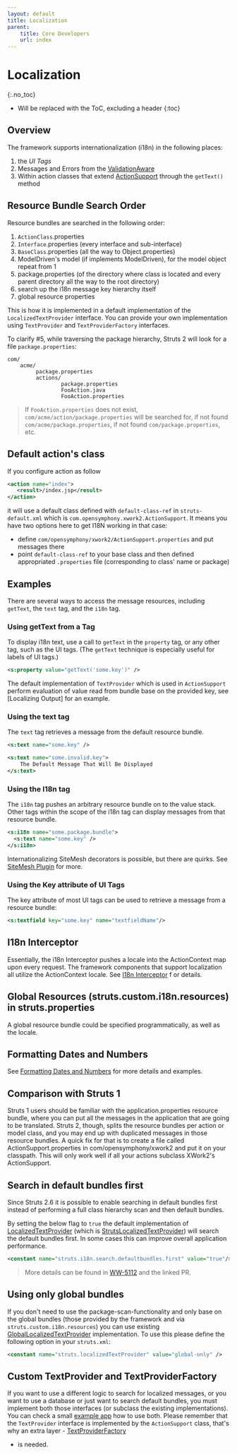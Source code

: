 ```yaml
---
layout: default
title: Localization
parent:
    title: Core Developers
    url: index
---
```


# Localization
{:.no_toc}

* Will be replaced with the ToC, excluding a header
{:toc}

## Overview

The framework supports internationalization (i18n) in the following places:

1. the _UI Tags_
2. Messages and Errors from the [ValidationAware](http://struts.apache.org/maven/struts2-core/apidocs/index.html?com/opensymphony/xwork2/ValidationAware)
3. Within action classes that extend [ActionSupport](http://struts.apache.org/maven/struts2-core/apidocs/index.html?com/opensymphony/xwork2/ActionSupport) 
   through the `getText()` method

## Resource Bundle Search Order

Resource bundles are searched in the following order:

1. `ActionClass`.properties
2. `Interface`.properties (every interface and sub-interface)
3. `BaseClass`.properties (all the way to Object.properties)
4. ModelDriven's model (if implements ModelDriven), for the model object repeat from 1
5. package.properties (of the directory where class is located and every parent directory all the way to the root directory)
6. search up the i18n message key hierarchy itself
7. global resource properties

This is how it is implemented in a default implementation of the `LocalizedTextProvider` interface. You can provide your
own implementation using `TextProvider` and `TextProviderFactory` interfaces.

To clarify #5, while traversing the package hierarchy, Struts 2 will look for a file `package.properties`:

```
com/
    acme/
         package.properties
         actions/
                 package.properties
                 FooAction.java
                 FooAction.properties
```

> If `FooAction.properties` does not exist, `com/acme/action/package.properties` will be searched for, if not found
> `com/acme/package.properties`, if not found `com/package.properties`, etc.

## Default action's class

If you configure action as follow

```xml
<action name="index">
   <result>/index.jsp</result>
</action>
```

it will use a default class defined with `default-class-ref` in `struts-default.xml` which is
`com.opensymphony.xwork2.ActionSupport`. It means you have two options here to get I18N working in that case:

- define `com/opensymphony/xwork2/ActionSupport.properties` and put messages there
- point `default-class-ref` to your base class and then defined appropriated `.properties` file (corresponding to
  class' name or package)

## Examples

There are several ways to access the message resources, including `getText`, the `text` tag, and the `i18n` tag.

### Using getText from a Tag

To display i18n text, use a call to `getText` in the `property` tag, or any other tag, such as the UI tags. (The `getText`
technique is especially useful for labels of UI tags.)

```xml
<s:property value="getText('some.key')" />
```

The default implementation of `TextProvider` which is used in `ActionSupport` perform evaluation of value read from
bundle base on the provided key, see [Localizing Output] for an example.

### Using the text tag

The `text` tag retrieves a message from the default resource bundle.

```xml
<s:text name="some.key" />

<s:text name="some.invalid.key">
    The Default Message That Will Be Displayed
</s:text>
```

### Using the I18n tag

The `i18n` tag pushes an arbitrary resource bundle on to the value stack. Other tags within the scope of the i18n tag
can display messages from that resource bundle.

```xml
<s:i18n name="some.package.bundle">
  <s:text name="some.key" />
</s:i18n>
```

Internationalizing SiteMesh decorators is possible, but there are quirks. See [SiteMesh Plugin](../plugins/sitemesh/)
for more.

### Using the Key attribute of UI Tags

The key attribute of most UI tags can be used to retrieve a message from a resource bundle:

```xml
<s:textfield key="some.key" name="textfieldName"/>
```

## I18n Interceptor

Essentially, the i18n Interceptor pushes a locale into the ActionContext map upon every request. The framework
components that support localization all utilize the ActionContext locale. See [I18n Interceptor](i18n-interceptor) f
or details.

## Global Resources (struts.custom.i18n.resources) in struts.properties

A global resource bundle could be specified programmatically, as well as the locale.

## Formatting Dates and Numbers

See [Formatting Dates and Numbers](formatting-dates-and-numbers) for more details and examples.

## Comparison with Struts 1

Struts 1 users should be familiar with the application.properties resource bundle, where you can put all the messages
in the application that are going to be translated. Struts 2, though, splits the resource bundles per action or model
class, and you may end up with duplicated messages in those resource bundles. A quick fix for that is to create a file
called ActionSupport.properties in com/opensymphony/xwork2 and put it on your classpath. This will only work well if
all your actions subclass XWork2's ActionSupport.

## Search in default bundles first 

Since Struts 2.6 it is possible to enable searching in default bundles first instead of performing a full class hierarchy
scan and then default bundles.

By setting the below flag to `true` the default implementation of [LocalizedTextProvider](https://struts.apache.org/maven/struts2-core/apidocs/index.html?com/opensymphony/xwork2/LocalizedTextProvider.html)
(which is [StrutsLocalizedTextProvider](https://struts.apache.org/maven/struts2-core/apidocs/index.html?com/opensymphony/xwork2/util/StrutsLocalizedTextProvider.html))
will search the default bundles first. In some cases this can improve overall application performance.

```xml
<constant name="struts.i18n.search.defaultbundles.first" value="true"/>
```

> More details can be found in [WW-5112](https://issues.apache.org/jira/browse/WW-5112) and the linked PR. 

## Using only global bundles

If you don't need to use the package-scan-functionality and only base on the global bundles (those provided by
the framework and via `struts.custom.i18n.resources`) you can use existing [GlobalLocalizedTextProvider](https://struts.apache.org/maven/struts2-core/apidocs/index.html?com/opensymphony/xwork2/util/GlobalLocalizedTextProvider.html)
implementation. To use this please define the following option in your `struts.xml`:

```xml
<constant name="struts.localizedTextProvider" value="global-only" />
```

## Custom TextProvider and TextProviderFactory

If you want to use a different logic to search for localized messages, or you want to use a database or just want to search
default bundles, you must implement both those interfaces (or subclass the existing implementations). You can check
a small [example app](https://github.com/apache/struts-examples/tree/main/text-provider) how to use both.
Please remember that the `TextProvider` interface is implemented by the `ActionSupport` class, that's why
an extra layer - [TextProviderFactory](https://struts.apache.org/maven/struts2-core/apidocs/index.html?com/opensymphony/xwork2/TextProviderFactory.html)
- is needed.
